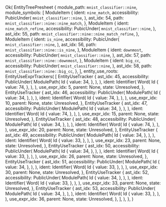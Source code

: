 Ok(
    EntityTreePresheet {
        module_path: `mnist_classifier::nine`,
        module_symbols: [
            ModuleItem {
                ident: `nine_match`,
                accessibility: PubicUnder(
                    `mnist_classifier::nine`,
                ),
                ast_idx: 54,
                path: `mnist_classifier::nine::nine_match`,
            },
            ModuleItem {
                ident: `nine_match_refine`,
                accessibility: PubicUnder(
                    `mnist_classifier::nine`,
                ),
                ast_idx: 55,
                path: `mnist_classifier::nine::nine_match_refine`,
            },
            ModuleItem {
                ident: `is_nine`,
                accessibility: PubicUnder(
                    `mnist_classifier::nine`,
                ),
                ast_idx: 56,
                path: `mnist_classifier::nine::is_nine`,
            },
            ModuleItem {
                ident: `downmost`,
                accessibility: PubicUnder(
                    `mnist_classifier::nine`,
                ),
                ast_idx: 57,
                path: `mnist_classifier::nine::downmost`,
            },
            ModuleItem {
                ident: `big_cc`,
                accessibility: PubicUnder(
                    `mnist_classifier::nine`,
                ),
                ast_idx: 58,
                path: `mnist_classifier::nine::big_cc`,
            },
        ],
        entity_use_roots: EntityUseExprTrackers(
            [
                EntityUseTracker {
                    ast_idx: 45,
                    accessibility: PublicUnder(
                        ModulePath(
                            Id {
                                value: 34,
                            },
                        ),
                    ),
                    ident: Identifier(
                        Word(
                            Id {
                                value: 74,
                            },
                        ),
                    ),
                    use_expr_idx: 5,
                    parent: None,
                    state: Unresolved,
                },
                EntityUseTracker {
                    ast_idx: 46,
                    accessibility: PublicUnder(
                        ModulePath(
                            Id {
                                value: 34,
                            },
                        ),
                    ),
                    ident: Identifier(
                        Word(
                            Id {
                                value: 74,
                            },
                        ),
                    ),
                    use_expr_idx: 10,
                    parent: None,
                    state: Unresolved,
                },
                EntityUseTracker {
                    ast_idx: 47,
                    accessibility: PublicUnder(
                        ModulePath(
                            Id {
                                value: 34,
                            },
                        ),
                    ),
                    ident: Identifier(
                        Word(
                            Id {
                                value: 74,
                            },
                        ),
                    ),
                    use_expr_idx: 15,
                    parent: None,
                    state: Unresolved,
                },
                EntityUseTracker {
                    ast_idx: 48,
                    accessibility: PublicUnder(
                        ModulePath(
                            Id {
                                value: 34,
                            },
                        ),
                    ),
                    ident: Identifier(
                        Word(
                            Id {
                                value: 74,
                            },
                        ),
                    ),
                    use_expr_idx: 20,
                    parent: None,
                    state: Unresolved,
                },
                EntityUseTracker {
                    ast_idx: 49,
                    accessibility: PublicUnder(
                        ModulePath(
                            Id {
                                value: 34,
                            },
                        ),
                    ),
                    ident: Identifier(
                        Word(
                            Id {
                                value: 33,
                            },
                        ),
                    ),
                    use_expr_idx: 23,
                    parent: None,
                    state: Unresolved,
                },
                EntityUseTracker {
                    ast_idx: 50,
                    accessibility: PublicUnder(
                        ModulePath(
                            Id {
                                value: 34,
                            },
                        ),
                    ),
                    ident: Identifier(
                        Word(
                            Id {
                                value: 33,
                            },
                        ),
                    ),
                    use_expr_idx: 26,
                    parent: None,
                    state: Unresolved,
                },
                EntityUseTracker {
                    ast_idx: 51,
                    accessibility: PublicUnder(
                        ModulePath(
                            Id {
                                value: 34,
                            },
                        ),
                    ),
                    ident: Identifier(
                        Word(
                            Id {
                                value: 33,
                            },
                        ),
                    ),
                    use_expr_idx: 30,
                    parent: None,
                    state: Unresolved,
                },
                EntityUseTracker {
                    ast_idx: 52,
                    accessibility: PublicUnder(
                        ModulePath(
                            Id {
                                value: 34,
                            },
                        ),
                    ),
                    ident: Identifier(
                        Word(
                            Id {
                                value: 33,
                            },
                        ),
                    ),
                    use_expr_idx: 33,
                    parent: None,
                    state: Unresolved,
                },
                EntityUseTracker {
                    ast_idx: 53,
                    accessibility: PublicUnder(
                        ModulePath(
                            Id {
                                value: 34,
                            },
                        ),
                    ),
                    ident: Identifier(
                        Word(
                            Id {
                                value: 33,
                            },
                        ),
                    ),
                    use_expr_idx: 36,
                    parent: None,
                    state: Unresolved,
                },
            ],
        ),
    },
)